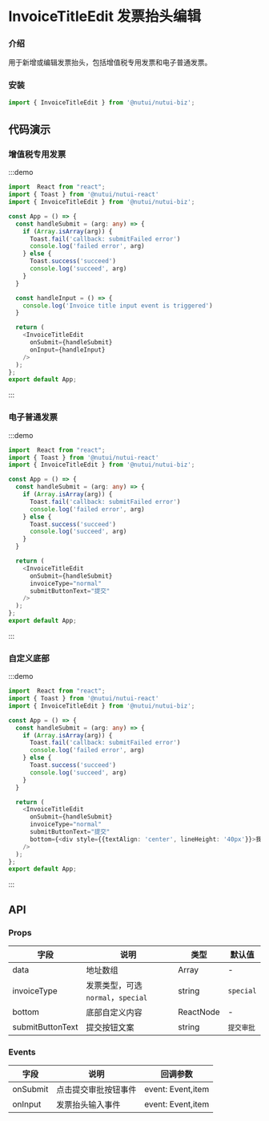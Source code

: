 #  InvoiceTitleEdit 发票抬头编辑

### 介绍

用于新增或编辑发票抬头，包括增值税专用发票和电子普通发票。

### 安装

```javascript
import { InvoiceTitleEdit } from '@nutui/nutui-biz';
```


## 代码演示

### 增值税专用发票

:::demo

```ts
import  React from "react";
import { Toast } from '@nutui/nutui-react'
import { InvoiceTitleEdit } from '@nutui/nutui-biz';

const App = () => {
  const handleSubmit = (arg: any) => {
    if (Array.isArray(arg)) {
      Toast.fail('callback: submitFailed error')
      console.log('failed error', arg)
    } else {
      Toast.success('succeed')
      console.log('succeed', arg)
    }
  }

  const handleInput = () => {
    console.log('Invoice title input event is triggered')
  }

  return (
    <InvoiceTitleEdit 
      onSubmit={handleSubmit}
      onInput={handleInput}
    />
  );
};
export default App;
```

:::

### 电子普通发票

:::demo

```ts
import  React from "react";
import { Toast } from '@nutui/nutui-react'
import { InvoiceTitleEdit } from '@nutui/nutui-biz';

const App = () => {
  const handleSubmit = (arg: any) => {
    if (Array.isArray(arg)) {
      Toast.fail('callback: submitFailed error')
      console.log('failed error', arg)
    } else {
      Toast.success('succeed')
      console.log('succeed', arg)
    }
  }

  return (
    <InvoiceTitleEdit 
      onSubmit={handleSubmit}
      invoiceType="normal"
      submitButtonText="提交"
    />
  );
};
export default App;
```

:::

### 自定义底部

:::demo

```ts
import  React from "react";
import { Toast } from '@nutui/nutui-react'
import { InvoiceTitleEdit } from '@nutui/nutui-biz';

const App = () => {
  const handleSubmit = (arg: any) => {
    if (Array.isArray(arg)) {
      Toast.fail('callback: submitFailed error')
      console.log('failed error', arg)
    } else {
      Toast.success('succeed')
      console.log('succeed', arg)
    }
  }

  return (
    <InvoiceTitleEdit 
      onSubmit={handleSubmit}
      invoiceType="normal"
      submitButtonText="提交"
      bottom={<div style={{textAlign: 'center', lineHeight: '40px'}}>我是自定义的底部</div>}
    />
  );
};
export default App;
```

:::


## API

### Props


| 字段    | 说明                                       | 类型    | 默认值    |
|---------|--------------------------------------------|---------|-----------|
| data   | 地址数组                                 | Array  | -         |
| invoiceType   | 发票类型，可选 `normal`，`special`    | string  | `special`         |
| bottom   | 底部自定义内容     | ReactNode  | -         |
| submitButtonText   | 提交按钮文案     | string  | `提交审批`         |


### Events
| 字段 | 说明 | 回调参数 |
|----- | ----- | -----  |
| onSubmit | 点击提交审批按钮事件 |  event: Event,item |
| onInput | 发票抬头输入事件 |  event: Event,item |